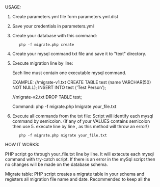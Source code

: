 USAGE:


1.  Create parameters.yml file form parameters.yml.dist
2.  Save your credentials in parameters.yml
3.  Create your database with this command:

		   php -f migrate.php create

4.  Create your mysql command txt file and save it to "text" directory.
    
5.  Execute migration line by line:
        
    Each line must contain one executable mysql command.

    EXAMPLE:
    //migrate-v1.txt
    CREATE TABLE test (name VARCHAR(50) NOT NULL);
    INSERT INTO test ('Test Person');

    //migrate-v2.txt
    DROP TABLE test;

    Command: 
            php -f migrate.php lmigrate your_file.txt

6.  Execute all commands from the txt file:
    Script will identify each mysql command by semicolon. 
    (If any of your VALUES contains semicolon then use 5. execute line by line
    , as this method will throw an error!)


           php -f migrate.php migrate your_file.txt
    


HOW IT WORKS:

PHP script go through your_file.txt line by line. It will extecute each mysql command with try-catch script. If there is an error in the mySql script then no changes will be made on the database schema.

Migrate table:
PHP script creates a migrate table in your schema and registers all migration file name and date. Recommended to keep all the 